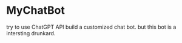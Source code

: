 # MyChatBot
try to use ChatGPT API build a customized chat bot.
but this bot is a intersting drunkard.
